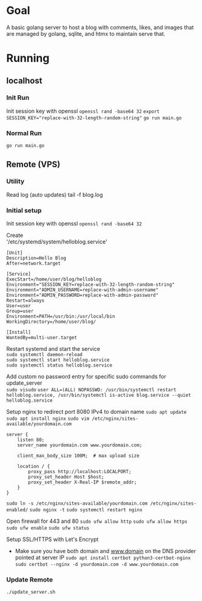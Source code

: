 # Goal
A basic golang server to host a blog with comments, likes, and images that are managed by golang, sqlite, and htmx to maintain serve that.

# Running
## localhost
### Init Run
Init session key with openssl
`openssl rand -base64 32`
`export SESSION_KEY="replace-with-32-length-random-string"`
`go run main.go`

### Normal Run
`go run main.go`

## Remote (VPS)
### Utility
Read log (auto updates)
tail -f blog.log

### Initial setup
Init session key with openssl
`openssl rand -base64 32`

Create  
'/etc/systemd/system/helloblog.service'
```
[Unit]
Description=Hello Blog
After=network.target

[Service]
ExecStart=/home/user/blog/helloblog
Environment="SESSION_KEY=replace-with-32-length-random-string"
Environment="ADMIN_USERNAME=replace-with-admin-username"
Environment="ADMIN_PASSWORD=replace-with-admin-password"
Restart=always
User=user
Group=user
Environment=PATH=/usr/bin:/usr/local/bin
WorkingDirectory=/home/user/blog/

[Install]
WantedBy=multi-user.target
```

Restart systemd and start the service  
`sudo systemctl daemon-reload`  
`sudo systemctl start helloblog.service`  
`sudo systemctl status helloblog.service`  

Add custom no password entry for specific sudo commands for update_server  
`sudo visudo`
`user ALL=(ALL) NOPASSWD: /usr/bin/systemctl restart helloblog.service, /usr/bin/systemctl is-active blog.service --quiet helloblog.service`

Setup nginx to redirect port 8080 IPv4 to domain name
`sudo apt update`
`sudo apt install nginx`
`sudo vim /etc/nginx/sites-available/yourdomain.com`
```
server {
    listen 80;
    server_name yourdomain.com www.yourdomain.com;

    client_max_body_size 100M;  # max upload size
    
    location / {
        proxy_pass http://localhost:LOCALPORT;
        proxy_set_header Host $host;
        proxy_set_header X-Real-IP $remote_addr;
    }
}
```
`sudo ln -s /etc/nginx/sites-available/yourdomain.com /etc/nginx/sites-enabled/`
`sudo nginx -t`
`sudo systemctl restart nginx`

Open firewall for 443 and 80
`sudo ufw allow http`
`sudo ufw allow https`
`sudo ufw enable`
`sudo ufw status`

Setup SSL/HTTPS with Let's Encrypt
- Make sure you have both domain and www.domain on the DNS provider pointed at server IP
`sudo apt install certbot python3-certbot-nginx`
`sudo certbot --nginx -d yourdomain.com -d www.yourdomain.com`


### Update Remote
`./update_server.sh`
